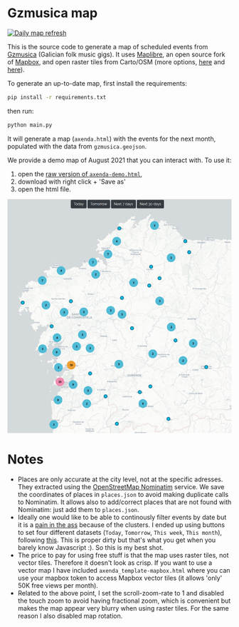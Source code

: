 # Gzmusica map

[![Daily map refresh](https://github.com/IgnacioHeredia/gzmusica-map/actions/workflows/main.yml/badge.svg)](https://github.com/IgnacioHeredia/gzmusica-map/actions/workflows/main.yml)

This is the source code to generate a map of scheduled events from [Gzmusica](http://www.gzmusica.com/) (Galician folk music gigs). It uses [Maplibre](https://maplibre.org/), an open source fork of [Mapbox](https://www.mapbox.com/), and open raster tiles from Carto/OSM (more options, [here](https://codepen.io/epidemiks/full/vKZQOz) and [here](https://wiki.openstreetmap.org/wiki/Tile_servers)).

 To generate an up-to-date map, first install the requirements:
```bash
pip install -r requirements.txt
```
then run:
```bash
python main.py 
```

It will generate a map (`axenda.html`) with the events for the next month, populated with the data from `gzmusica.geojson`. 

We provide a demo map of August 2021 that you can interact with. To use it:
1) open the [raw version of `axenda-demo.html`](https://raw.githubusercontent.com/IgnacioHeredia/gzmusica-map/master/htmls/axenda-demo.html), 
2) download with right click + 'Save as' 
3) open the html file.

![demo map](other/demo.png)


Notes
=====
* Places are only accurate at the city level, not at the specific adresses. They extracted using the [OpenStreetMap Nominatim](https://nominatim.org/) service. We save the coordinates of places in `places.json` to avoid making duplicate calls to Nominatim. It allows also to add/correct places that are not found with Nominatim: just add them to `places.json`. 
* Ideally one would like to be able to continously filter events by date but it is a [pain in the ass](https://github.com/mapbox/mapbox-gl-js/issues/2613) because of the clusters. I ended up using buttons to set four different datasets (`Today`, `Tomorrow`, `This week`, `This month`), following [this](https://www.demo2s.com/javascript/javascript-mapbox-filtering-the-clustered-points-by-json-attributes-us.html). This is proper dirty but that's what you get when you barely know Javascript :). So this is my best shot.
* The price to pay for using free stuff is that the map uses raster tiles, not vector tiles. Therefore it doesn't look as crisp. If you want to use a vector map I have included `axenda_template-mapbox.html` where you can use your mapbox token to access Mapbox vector tiles (it allows 'only' 50K free views per month).
* Related to the above point, I set the scroll-zoom-rate to 1 and disabled the touch zoom to avoid having fractional zoom, which is convenient but makes the map appear very blurry when using raster tiles. For the same reason I also disabled map rotation.
